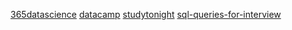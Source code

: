 [365datascience](https://365datascience.teachable.com/)
[datacamp](datacamp.com)
[studytonight](https://www.studytonight.com/)
[sql-queries-for-interview](https://artoftesting.com/sql-queries-for-interview)